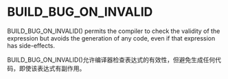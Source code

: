 # BUILD_BUG_ON_INVALID

BUILD_BUG_ON_INVALID() permits the compiler to check the validity of the expression but avoids the generation of any code, even if that expression has side-effects.

BUILD_BUG_ON_INVALID()允许编译器检查表达式的有效性，但避免生成任何代码，即使该表达式有副作用。 